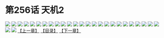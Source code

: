 # 第256话 天机2
![](https://s2.baozimh.com/scomic/sanyanxiaotianlu-samanhua/0/255-njw9/1.jpg)
![](https://s2.baozimh.com/scomic/sanyanxiaotianlu-samanhua/0/255-njw9/2.jpg)
![](https://s2.baozimh.com/scomic/sanyanxiaotianlu-samanhua/0/255-njw9/3.jpg)
![](https://s2.baozimh.com/scomic/sanyanxiaotianlu-samanhua/0/255-njw9/4.jpg)
![](https://s2.baozimh.com/scomic/sanyanxiaotianlu-samanhua/0/255-njw9/5.jpg)
![](https://s2.baozimh.com/scomic/sanyanxiaotianlu-samanhua/0/255-njw9/6.jpg)
![](https://s2.baozimh.com/scomic/sanyanxiaotianlu-samanhua/0/255-njw9/7.jpg)
![](https://s2.baozimh.com/scomic/sanyanxiaotianlu-samanhua/0/255-njw9/8.jpg)
![](https://s2.baozimh.com/scomic/sanyanxiaotianlu-samanhua/0/255-njw9/9.jpg)
![](https://s2.baozimh.com/scomic/sanyanxiaotianlu-samanhua/0/255-njw9/10.jpg)
![](https://s2.baozimh.com/scomic/sanyanxiaotianlu-samanhua/0/255-njw9/11.jpg)
![](https://s2.baozimh.com/scomic/sanyanxiaotianlu-samanhua/0/255-njw9/12.jpg)
![](https://s2.baozimh.com/scomic/sanyanxiaotianlu-samanhua/0/255-njw9/13.jpg)
![](https://s2.baozimh.com/scomic/sanyanxiaotianlu-samanhua/0/255-njw9/14.jpg)
![](https://s2.baozimh.com/scomic/sanyanxiaotianlu-samanhua/0/255-njw9/15.jpg)
![](https://s2.baozimh.com/scomic/sanyanxiaotianlu-samanhua/0/255-njw9/16.jpg)
![](https://s2.baozimh.com/scomic/sanyanxiaotianlu-samanhua/0/255-njw9/17.jpg)
![](https://s2.baozimh.com/scomic/sanyanxiaotianlu-samanhua/0/255-njw9/18.jpg)
![](https://s2.baozimh.com/scomic/sanyanxiaotianlu-samanhua/0/255-njw9/19.jpg)
![](https://s2.baozimh.com/scomic/sanyanxiaotianlu-samanhua/0/255-njw9/20.jpg)
![](https://s2.baozimh.com/scomic/sanyanxiaotianlu-samanhua/0/255-njw9/21.jpg)
![](https://s2.baozimh.com/scomic/sanyanxiaotianlu-samanhua/0/255-njw9/22.jpg)
![](https://s2.baozimh.com/scomic/sanyanxiaotianlu-samanhua/0/255-njw9/23.jpg)
![](https://s2.baozimh.com/scomic/sanyanxiaotianlu-samanhua/0/255-njw9/24.jpg)
![](https://s2.baozimh.com/scomic/sanyanxiaotianlu-samanhua/0/255-njw9/25.jpg)
![](https://s2.baozimh.com/scomic/sanyanxiaotianlu-samanhua/0/255-njw9/26.jpg)
![](https://s2.baozimh.com/scomic/sanyanxiaotianlu-samanhua/0/255-njw9/27.jpg)
[【上一章】](./255.md)
[【目录】](./README.md)
[【下一章】](./257.md)
